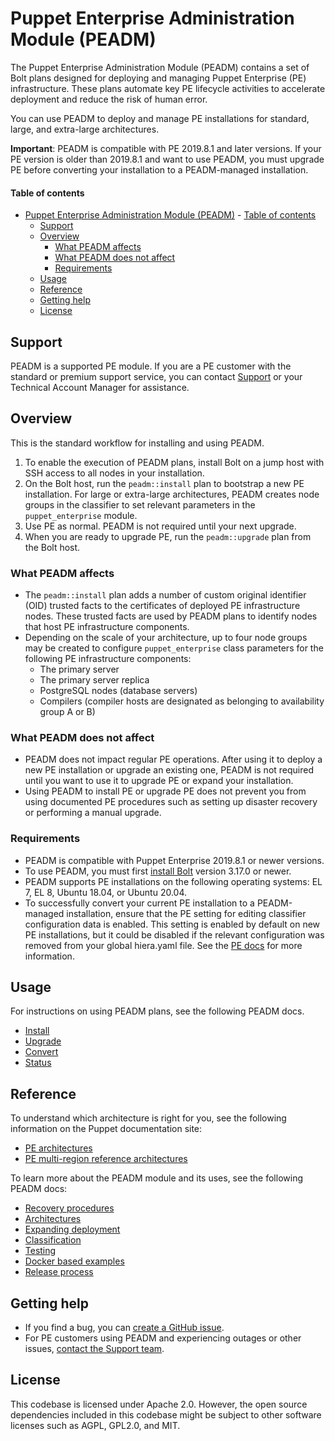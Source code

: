 # Puppet Enterprise Administration Module (PEADM)

The Puppet Enterprise Administration Module (PEADM) contains a set of Bolt plans designed for deploying and managing Puppet Enterprise (PE) infrastructure. These plans automate key PE lifecycle activities to accelerate deployment and reduce the risk of human error.

You can use PEADM to deploy and manage PE installations for standard, large, and extra-large architectures.

**Important**: PEADM is compatible with PE 2019.8.1 and later versions. If your PE version is older than 2019.8.1 and want to use PEADM, you must upgrade PE before converting your installation to a PEADM-managed installation.

#### Table of contents

- [Puppet Enterprise Administration Module (PEADM)](#puppet-enterprise-pe-administration-adm-module)
      - [Table of contents](#table-of-contents)
  - [Support](#support)
  - [Overview](#overview)
    - [What PEADM affects](#what-peadm-affects)
    - [What PEADM does not affect](#what-peadm-does-not-affect)
    - [Requirements](#requirements)
  - [Usage](#usage)
  - [Reference](#reference)
  - [Getting help](#getting-help)
  - [License](#license)

## Support

PEADM is a supported PE module. If you are a PE customer with the standard or premium support service, you can contact [Support](https://portal.perforce.com/s/topic/0TO4X000000DbNgWAK/puppet) or your Technical Account Manager for assistance.


## Overview

This is the standard workflow for installing and using PEADM.

1. To enable the execution of PEADM plans, install Bolt on a jump host with SSH access to all nodes in your installation.
2. On the Bolt host, run the `peadm::install` plan to bootstrap a new PE installation. For large or extra-large architectures, PEADM creates node groups in the classifier to set relevant parameters in the `puppet_enterprise` module.
3. Use PE as normal. PEADM is not required until your next upgrade.
4. When you are ready to upgrade PE, run the `peadm::upgrade` plan from the Bolt host.

### What PEADM affects

* The `peadm::install` plan adds a number of custom original identifier (OID) trusted facts to the certificates of deployed PE infrastructure nodes. These trusted facts are used by PEADM plans to identify nodes that host PE infrastructure components.
* Depending on the scale of your architecture, up to four node groups may be created to configure `puppet_enterprise` class parameters for the following PE infrastructure components: 
    * The primary server
    * The primary server replica
    * PostgreSQL nodes (database servers)
    * Compilers (compiler hosts are designated as belonging to availability group A or B)

### What PEADM does not affect

* PEADM does not impact regular PE operations. After using it to deploy a new PE installation or upgrade an existing one, PEADM is not required until you want to use it to upgrade PE or expand your installation.
* Using PEADM to install PE or upgrade PE does not prevent you from using documented PE procedures such as setting up disaster recovery or performing a manual upgrade.

### Requirements

* PEADM is compatible with Puppet Enterprise 2019.8.1 or newer versions.
* To use PEADM, you must first [install Bolt](https://www.puppet.com/docs/bolt/latest/bolt_installing) version 3.17.0 or newer.
* PEADM supports PE installations on the following operating systems: EL 7, EL 8, Ubuntu 18.04, or Ubuntu 20.04.
* To successfully convert your current PE installation to a PEADM-managed installation, ensure that the PE setting for editing classifier configuration data is enabled. This setting is enabled by default on new PE installations, but it could be disabled if the relevant configuration was removed from your global hiera.yaml file. See the [PE docs](https://www.puppet.com/docs/pe/latest/config_console.html#enable_console_configuration_data) for more information.

## Usage

For instructions on using PEADM plans, see the following PEADM docs.

* [Install](https://github.com/puppetlabs/puppetlabs-peadm/blob/main/documentation/install.md)
* [Upgrade](https://github.com/puppetlabs/puppetlabs-peadm/blob/main/documentation/upgrade.md)
* [Convert](https://github.com/puppetlabs/puppetlabs-peadm/blob/main/documentation/convert.md)
* [Status](https://github.com/puppetlabs/puppetlabs-peadm/blob/main/documentation/status.md)

## Reference

To understand which architecture is right for you, see the following information on the Puppet documentation site:

* [PE architectures](https://puppet.com/docs/pe/latest/choosing_an_architecture.html)
* [PE multi-region reference architectures](https://puppet.com/docs/patterns-and-tactics/latest/reference-architectures/pe-multi-region-reference-architectures.html)


To learn more about the PEADM module and its uses, see the following PEADM docs:

* [Recovery procedures](https://github.com/puppetlabs/puppetlabs-peadm/blob/main/documentation/recovery.md)
* [Architectures](https://github.com/puppetlabs/puppetlabs-peadm/blob/main/documentation/architectures.md)
* [Expanding deployment](https://github.com/puppetlabs/puppetlabs-peadm/blob/main/documentation/expanding.md)
* [Classification](https://github.com/puppetlabs/puppetlabs-peadm/blob/main/documentation/classification.md)
* [Testing](https://github.com/puppetlabs/puppetlabs-peadm/blob/main/documentation/pre_post_checks.md)
* [Docker based examples](https://github.com/puppetlabs/puppetlabs-peadm/blob/main/documentation/docker_examples.md)
* [Release process](https://github.com/puppetlabs/puppetlabs-peadm/blob/main/documentation/release_process.md)

## Getting help

* If you find a bug, you can [create a GitHub issue](https://github.com/puppetlabs/puppetlabs-peadm/issues).
* For PE customers using PEADM and experiencing outages or other issues, [contact the Support team](https://portal.perforce.com/s/topic/0TO4X000000DbNgWAK/puppet).

## License

This codebase is licensed under Apache 2.0. However, the open source dependencies included in this codebase might be subject to other software licenses such as AGPL, GPL2.0, and MIT.
